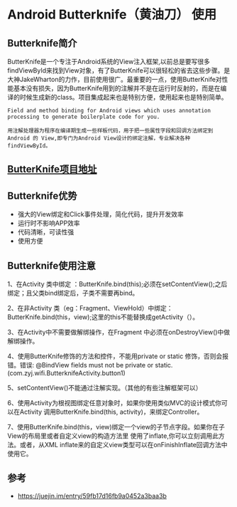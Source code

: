 # Android Butterknife（黄油刀） 使用

## Butterknife简介
ButterKnife是一个专注于Android系统的View注入框架,以前总是要写很多findViewById来找到View对象，有了ButterKnife可以很轻松的省去这些步骤。是大神JakeWharton的力作，目前使用很广。最重要的一点，使用ButterKnife对性能基本没有损失，因为ButterKnife用到的注解并不是在运行时反射的，而是在编译的时候生成新的class。项目集成起来也是特别方便，使用起来也是特别简单。

    Field and method binding for Android views which uses annotation processing to generate boilerplate code for you.

    用注解处理器为程序在编译期生成一些样板代码，用于把一些属性字段和回调方法绑定到 Android 的 View,即专门为Android View设计的绑定注解，专业解决各种findViewById。



## [ButterKnife项目地址](https://github.com/JakeWharton/butterknife)

## Butterknife优势

* 强大的View绑定和Click事件处理，简化代码，提升开发效率
* 运行时不影响APP效率
* 代码清晰，可读性强
* 使用方便

## Butterknife使用注意

1、在Activity 类中绑定 ：ButterKnife.bind(this);必须在setContentView();之后绑定；且父类bind绑定后，子类不需要再bind。

2、在非Activity 类（eg：Fragment、ViewHold）中绑定： ButterKnife.bind(this，view);这里的this不能替换成getActivity（）。

3、在Activity中不需要做解绑操作，在Fragment 中必须在onDestroyView()中做解绑操作。

4、使用ButterKnife修饰的方法和控件，不能用private or static 修饰，否则会报错。错误: @BindView fields must not be private or static. (com.zyj.wifi.ButterknifeActivity.button1)

5、setContentView()不能通过注解实现。（其他的有些注解框架可以）

6、使用Activity为根视图绑定任意对象时，如果你使用类似MVC的设计模式你可以在Activity 调用ButterKnife.bind(this, activity)，来绑定Controller。

7、使用ButterKnife.bind(this，view)绑定一个view的子节点字段。如果你在子View的布局里或者自定义view的构造方法里 使用了inflate,你可以立刻调用此方法。或者，从XML inflate来的自定义view类型可以在onFinishInflate回调方法中使用它。


## 参考

* https://juejin.im/entry/59fb17d16fb9a0452a3baa3b
